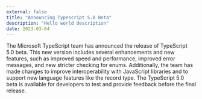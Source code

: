 ```yaml
---
external: false
title: "Announcing Typescript 5.0 Beta"
description: "Hello world description"
date: 2023-03-04
---
```


The Microsoft TypeScript team has announced the release of TypeScript 5.0 beta. This new version includes several enhancements and new features, such as improved speed and performance, improved error messages, and new stricter checking for enums. Additionally, the team has made changes to improve interoperability with JavaScript libraries and to support new language features like the record type. The TypeScript 5.0 beta is available for developers to test and provide feedback before the final release.
